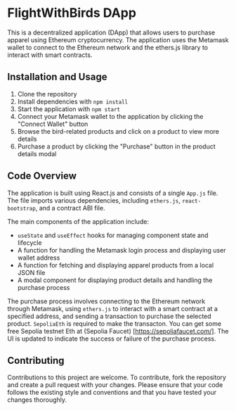 <!--README.md-->

# FlightWithBirds DApp

This is a decentralized application (DApp) that allows users to purchase apparel using Ethereum cryptocurrency. The application uses the Metamask wallet to connect to the Ethereum network and the ethers.js library to interact with smart contracts.

## Installation and Usage

1. Clone the repository
2. Install dependencies with `npm install`
3. Start the application with `npm start`
4. Connect your Metamask wallet to the application by clicking the "Connect Wallet" button
5. Browse the bird-related products and click on a product to view more details
6. Purchase a product by clicking the "Purchase" button in the product details modal

## Code Overview

The application is built using React.js and consists of a single `App.js` file. The file imports various dependencies, including `ethers.js`, `react-bootstrap`, and a contract ABI file.

The main components of the application include:

- `useState` and `useEffect` hooks for managing component state and lifecycle
- A function for handling the Metamask login process and displaying user wallet address
- A function for fetching and displaying apparel products from a local JSON file
- A modal component for displaying product details and handling the purchase process

The purchase process involves connecting to the Ethereum network through Metamask, using `ethers.js` to interact with a smart contract at a specified address, and sending a transaction to purchase the selected product. `SepoliaEth` is required to make the transacton. You can get some free Sepolia testnet Eth at (Sepolia Faucet) [https://sepoliafaucet.com/]. The UI is updated to indicate the success or failure of the purchase process.

## Contributing

Contributions to this project are welcome. To contribute, fork the repository and create a pull request with your changes. Please ensure that your code follows the existing style and conventions and that you have tested your changes thoroughly.
